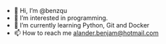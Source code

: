- 👋 Hi, I’m @benzqu
- 👀 I’m interested in programming.
- 🌱 I’m currently learning Python, Git and Docker
- 📫 How to reach me alander.benjam@hotmail.com

<!---
benzqu/benzqu is a ✨ special ✨ repository because its `README.md` (this file) appears on your GitHub profile.
You can click the Preview link to take a look at your changes.
--->

